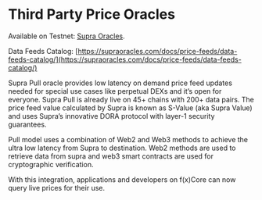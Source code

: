 # Third Party Price Oracles

Available on Testnet: [Supra Oracles](https://supraoracles.com/docs/price-feeds/pull-model/).

Data Feeds Catalog: [https://supraoracles.com/docs/price-feeds/data-feeds-catalog/](https://supraoracles.com/docs/price-feeds/data-feeds-catalog/)

Supra Pull oracle provides low latency on demand price feed updates needed for special use cases like perpetual DEXs and it’s open for everyone. Supra Pull is already live on 45+ chains with 200+ data pairs. The price feed value calculated by Supra is known as S-Value (aka Supra Value) and uses Supra’s innovative DORA protocol with layer-1 security guarantees.

Pull model uses a combination of Web2 and Web3 methods to achieve the ultra low latency from Supra to destination. Web2 methods are used to retrieve data from supra and web3 smart contracts are used for cryptographic verification.

With this integration, applications and developers on f(x)Core can now query live prices for their use.
